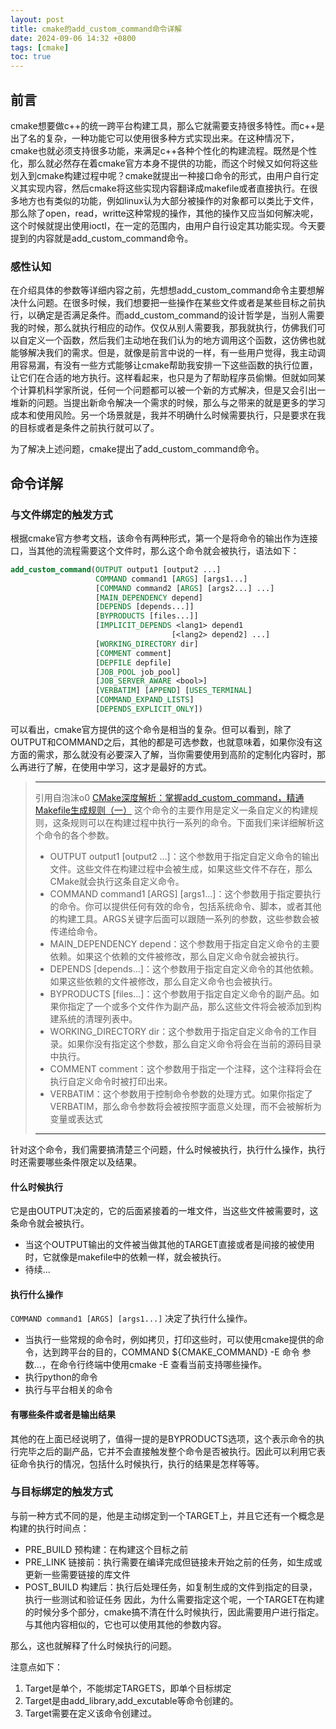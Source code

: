 ```yaml
---
layout: post
title: cmake的add_custom_command命令详解
date: 2024-09-06 14:32 +0800
tags: [cmake]
toc: true
---
```


## 前言  
cmake想要做c++的统一跨平台构建工具，那么它就需要支持很多特性。而c++是出了名的复杂，一种功能它可以使用很多种方式实现出来。在这种情况下，cmake也就必须支持很多功能，来满足c++各种个性化的构建流程。既然是个性化，那么就必然存在着cmake官方本身不提供的功能，而这个时候又如何将这些划入到cmake构建过程中呢？cmake就提出一种接口命令的形式，由用户自行定义其实现内容，然后cmake将这些实现内容翻译成makefile或者直接执行。在很多地方也有类似的功能，例如linux认为大部分被操作的对象都可以类比于文件，那么除了open，read，writte这种常规的操作，其他的操作又应当如何解决呢，这个时候就提出使用ioctl，在一定的范围内，由用户自行设定其功能实现。今天要提到的内容就是add_custom_command命令。  

### 感性认知  
在介绍具体的参数等详细内容之前，先想想add_custom_command命令主要想解决什么问题。在很多时候，我们想要把一些操作在某些文件或者是某些目标之前执行，以确定是否满足条件。而add_custom_command的设计哲学是，当别人需要我的时候，那么就执行相应的动作。仅仅从别人需要我，那我就执行，仿佛我们可以自定义一个函数，然后我们主动地在我们认为的地方调用这个函数，这仿佛也就能够解决我们的需求。但是，就像是前言中说的一样，有一些用户觉得，我主动调用容易漏，有没有一些方式能够让cmake帮助我安排一下这些函数的执行位置，让它们在合适的地方执行。这样看起来，也只是为了帮助程序员偷懒。但就如同某个计算机科学家所说，任何一个问题都可以被一个新的方式解决，但是又会引出一堆新的问题。当提出新命令解决一个需求的时候，那么与之带来的就是更多的学习成本和使用风险。另一个场景就是，我并不明确什么时候需要执行，只是要求在我的目标或者是条件之前执行就可以了。  

为了解决上述问题，cmake提出了add_custom_command命令。  

## 命令详解  
### 与文件绑定的触发方式
根据cmake官方参考文档，该命令有两种形式，第一个是将命令的输出作为连接口，当其他的流程需要这个文件时，那么这个命令就会被执行，语法如下：
```cmake
add_custom_command(OUTPUT output1 [output2 ...]
                   COMMAND command1 [ARGS] [args1...]
                   [COMMAND command2 [ARGS] [args2...] ...]
                   [MAIN_DEPENDENCY depend]
                   [DEPENDS [depends...]]
                   [BYPRODUCTS [files...]]
                   [IMPLICIT_DEPENDS <lang1> depend1
                                    [<lang2> depend2] ...]
                   [WORKING_DIRECTORY dir]
                   [COMMENT comment]
                   [DEPFILE depfile]
                   [JOB_POOL job_pool]
                   [JOB_SERVER_AWARE <bool>]
                   [VERBATIM] [APPEND] [USES_TERMINAL]
                   [COMMAND_EXPAND_LISTS]
                   [DEPENDS_EXPLICIT_ONLY])
```
可以看出，cmake官方提供的这个命令是相当的复杂。但可以看到，除了OUTPUT和COMMAND之后，其他的都是可选参数，也就意味着，如果你没有这方面的需求，那么就没有必要深入了解，当你需要使用到高阶的定制化内容时，那么再进行了解，在使用中学习，这才是最好的方式。

> ***
> 引用自泡沫o0 [CMake深度解析：掌握add_custom_command，精通Makefile生成规则（一）](https://developer.aliyun.com/article/1465043)
> 这个命令的主要作用是定义一条自定义的构建规则，这条规则可以在构建过程中执行一系列的命令。下面我们来详细解析这个命令的各个参数。
> + OUTPUT output1 [output2 ...]：这个参数用于指定自定义命令的输出文件。这些文件在构建过程中会被生成，如果这些文件不存在，那么CMake就会执行这条自定义命令。
> + COMMAND command1 [ARGS] [args1...]：这个参数用于指定要执行的命令。你可以提供任何有效的命令，包括系统命令、脚本，或者其他的构建工具。ARGS关键字后面可以跟随一系列的参数，这些参数会被传递给命令。
> + MAIN_DEPENDENCY depend：这个参数用于指定自定义命令的主要依赖。如果这个依赖的文件被修改，那么自定义命令就会被执行。
> + DEPENDS [depends...]：这个参数用于指定自定义命令的其他依赖。如果这些依赖的文件被修改，那么自定义命令也会被执行。
> + BYPRODUCTS [files...]：这个参数用于指定自定义命令的副产品。如果你指定了一个或多个文件作为副产品，那么这些文件将会被添加到构建系统的清理列表中。
> + WORKING_DIRECTORY dir：这个参数用于指定自定义命令的工作目录。如果你没有指定这个参数，那么自定义命令将会在当前的源码目录中执行。
> + COMMENT comment：这个参数用于指定一个注释，这个注释将会在执行自定义命令时被打印出来。
> + VERBATIM：这个参数用于控制命令参数的处理方式。如果你指定了VERBATIM，那么命令参数将会被按照字面意义处理，而不会被解析为变量或表达式
> ***

针对这个命令，我们需要搞清楚三个问题，什么时候被执行，执行什么操作，执行时还需要哪些条件限定以及结果。

#### 什么时候执行  
它是由OUTPUT决定的，它的后面紧接着的一堆文件，当这些文件被需要时，这条命令就会被执行。
+ 当这个OUTPUT输出的文件被当做其他的TARGET直接或者是间接的被使用时，它就像是makefile中的依赖一样，就会被执行。  
+ 待续...  

#### 执行什么操作  
`COMMAND command1 [ARGS] [args1...]` 决定了执行什么操作。

* 当执行一些常规的命令时，例如拷贝，打印这些时，可以使用cmake提供的命令，达到跨平台的目的，COMMAND ${CMAKE_COMMAND} -E 命令 参数...，在命令行终端中使用cmake -E 查看当前支持哪些操作。
* 执行python的命令  
* 执行与平台相关的命令  
#### 有哪些条件或者是输出结果    
其他的在上面已经说明了，值得一提的是BYPRODUCTS选项，这个表示命令的执行完毕之后的副产品，它并不会直接触发整个命令是否被执行。因此可以利用它表征命令执行的情况，包括什么时候执行，执行的结果是怎样等等。 

### 与目标绑定的触发方式  
与前一种方式不同的是，他是主动绑定到一个TARGET上，并且它还有一个概念是构建的执行时间点：
* PRE_BUILD 预构建：在构建这个目标之前
* PRE_LINK 链接前：执行需要在编译完成但链接未开始之前的任务，如生成或更新一些需要链接的库文件
* POST_BUILD 构建后：执行后处理任务，如复制生成的文件到指定的目录，执行一些测试和验证任务 
因此，为什么需要指定这个呢，一个TARGET在构建的时候分多个部分，cmake搞不清在什么时候执行，因此需要用户进行指定。  
与其他内容相似的，它也可以使用其他的参数内容。  

那么，这也就解释了什么时候执行的问题。  

注意点如下：  
1. Target是单个，不能绑定TARGETS，即单个目标绑定  
2. Target是由add_library,add_excutable等命令创建的。
3. Target需要在定义该命令创建过。

